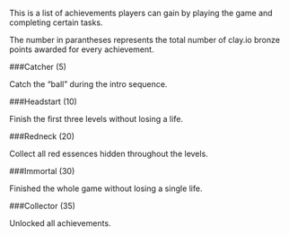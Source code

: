 This is a list of achievements players can gain by playing the game and completing certain tasks. 

The number in parantheses represents the total number of clay.io bronze points awarded for every achievement. 

###Catcher (5)

Catch the “ball” during the intro sequence.


###Headstart (10)

Finish the first three levels without losing a life.


###Redneck (20)

Collect all red essences hidden throughout the levels.


###Immortal (30)

Finished the whole game without losing a single life.


###Collector (35)

Unlocked all achievements.

